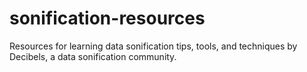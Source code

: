 # sonification-resources
Resources for learning data sonification tips, tools, and techniques by Decibels, a data sonification community.
